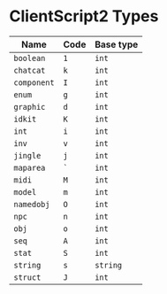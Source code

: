 # ClientScript2 Types

| Name        | Code           | Base type |
|-------------|----------------|-----------|
| `boolean`   | `1`            | `int`     |
| `chatcat`   | `k`            | `int`     |
| `component` | `I`            | `int`     |
| `enum`      | `g`            | `int`     |
| `graphic`   | `d`            | `int`     |
| `idkit`     | `K`            | `int`     |
| `int`       | `i`            | `int`     |
| `inv`       | `v`            | `int`     |
| `jingle`    | `j`            | `int`     |
| `maparea`   | <code>`</code> | `int`     |
| `midi`      | `M`            | `int`     |
| `model`     | `m`            | `int`     |
| `namedobj`  | `O`            | `int`     |
| `npc`       | `n`            | `int`     |
| `obj`       | `o`            | `int`     |
| `seq`       | `A`            | `int`     |
| `stat`      | `S`            | `int`     |
| `string`    | `s`            | `string`  |
| `struct`    | `J`            | `int`     |
